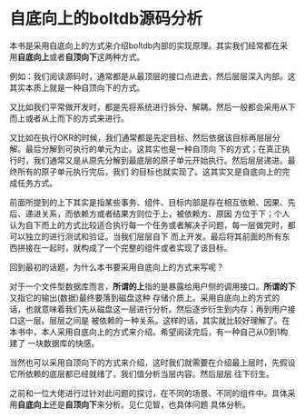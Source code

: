 # 自底向上的boltdb源码分析

本书是采用自底向上的方式来介绍boltdb内部的实现原理。其实我们经常都在采用**自底向上**或者**自顶向下**这两种方式。

例如：我们阅读源码时，通常都是从最顶层的接口点进去，然后层层深入内部。这其实本质上就是一种自顶向下的方式。

又比如我们平常做开发时，都是先将系统进行拆分、解耦。然后一般都会采用从下而上或者从上而下的方式来进行。

又比如在执行OKR的时候，我们通常都是先定目标、然后依据该目标再层层分解。最后分解到可执行的单元为止。这其实也是一种自顶向
下的方式；在真正执行时，我们通常又是从原先分解到最底层的原子单元开始执行。然后层层递进。最终所有的原子单元执行完后，我们
的目标也就实现了。这其实又是自底向上的完成任务方式。


前面所提到的上下其实是指某些事务、组件、目标内部是存在相互依赖、因果、先后、递进关系，而依赖方或者结果方则位于上，被依赖方、原因
方位于下；个人认为自下而上的方式比较适合执行每一个任务或者解决子问题，每一层做完时，都可以独立的进行测试和验证。当我们层层自下
而上开发。最后将其前面的所有东西拼接在一起时，就构成了一个完整的组件或者实现了该目标。

回到最初的话题，为什么本书要采用自底向上的方式来写呢？

对于一个文件型数据库而言，**所谓的上**指的是暴露给用户侧的调用接口。**所谓的下**又指它的输出(数据)最终要落到磁盘这种
存储介质上。采用自底向上的方式的话，也就意味着我们先从磁盘这一层进行分析。然后逐步衍生到内存；再到用户接口这一层。层层之间是
被依赖的一种关系。这样的话，其实就比较好理解了。在本书中，本人采用自底向上的方式来介绍。希望阅读完后，有一种自己从0到1构建了
一块数据库的快感。

当然也可以采用自顶向下的方式来介绍，这时我们就需要在介绍最上层时，先假设它所依赖的底层都已经就绪了，我们值分析当层内容。然后层层
往下衍生。

之前和一位大佬进行过针对此问题的探讨，在不同的场景、不同的组件中。具体采用**自底向上**还是**自顶向下**来分析。见仁见智，也具体问题
具体分析。
